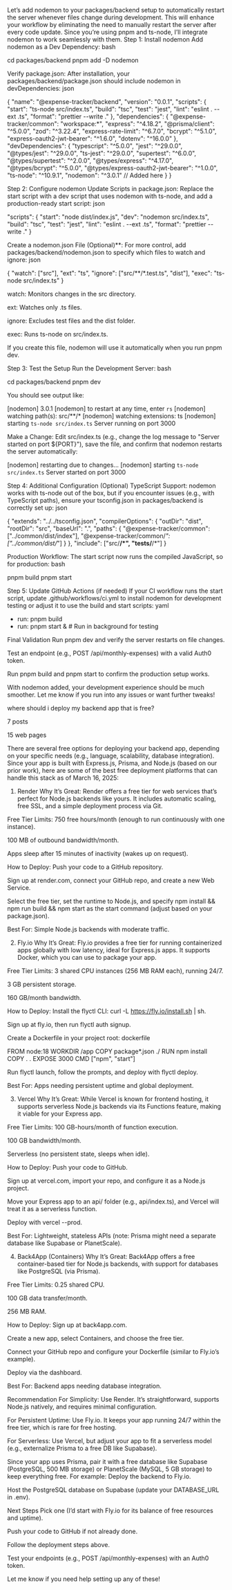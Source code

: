 Let’s add nodemon to your packages/backend setup to automatically restart the server whenever files change during development. This will enhance your workflow by eliminating the need to manually restart the server after every code update. Since you’re using pnpm and ts-node, I’ll integrate nodemon to work seamlessly with them.
Step 1: Install nodemon
Add nodemon as a Dev Dependency:
bash

cd packages/backend
pnpm add -D nodemon

Verify package.json:
After installation, your packages/backend/package.json should include nodemon in devDependencies:
json

{
  "name": "@expense-tracker/backend",
  "version": "0.0.1",
  "scripts": {
    "start": "ts-node src/index.ts",
    "build": "tsc",
    "test": "jest",
    "lint": "eslint . --ext .ts",
    "format": "prettier --write ."
  },
  "dependencies": {
    "@expense-tracker/common": "workspace:*",
    "express": "^4.18.2",
    "@prisma/client": "^5.0.0",
    "zod": "^3.22.4",
    "express-rate-limit": "^6.7.0",
    "bcrypt": "^5.1.0",
    "express-oauth2-jwt-bearer": "^1.6.0",
    "dotenv": "^16.0.0"
  },
  "devDependencies": {
    "typescript": "^5.0.0",
    "jest": "^29.0.0",
    "@types/jest": "^29.0.0",
    "ts-jest": "^29.0.0",
    "supertest": "^6.0.0",
    "@types/supertest": "^2.0.0",
    "@types/express": "^4.17.0",
    "@types/bcrypt": "^5.0.0",
    "@types/express-oauth2-jwt-bearer": "^1.0.0",
    "ts-node": "^10.9.1",
    "nodemon": "^3.0.1" // Added here
  }
}

Step 2: Configure nodemon
Update Scripts in package.json:
Replace the start script with a dev script that uses nodemon with ts-node, and add a production-ready start script:
json

"scripts": {
  "start": "node dist/index.js",
  "dev": "nodemon src/index.ts",
  "build": "tsc",
  "test": "jest",
  "lint": "eslint . --ext .ts",
  "format": "prettier --write ."
}

Create a nodemon.json File (Optional)**:
For more control, add packages/backend/nodemon.json to specify which files to watch and ignore:
json

{
  "watch": ["src"],
  "ext": "ts",
  "ignore": ["src/**/*.test.ts", "dist"],
  "exec": "ts-node src/index.ts"
}

watch: Monitors changes in the src directory.

ext: Watches only .ts files.

ignore: Excludes test files and the dist folder.

exec: Runs ts-node on src/index.ts.

If you create this file, nodemon will use it automatically when you run pnpm dev.

Step 3: Test the Setup
Run the Development Server:
bash

cd packages/backend
pnpm dev

You should see output like:

[nodemon] 3.0.1
[nodemon] to restart at any time, enter `rs`
[nodemon] watching path(s): src/**/*
[nodemon] watching extensions: ts
[nodemon] starting `ts-node src/index.ts`
Server running on port 3000

Make a Change:
Edit src/index.ts (e.g., change the log message to "Server started on port ${PORT}"), save the file, and confirm that nodemon restarts the server automatically:

[nodemon] restarting due to changes...
[nodemon] starting `ts-node src/index.ts`
Server started on port 3000

Step 4: Additional Configuration (Optional)
TypeScript Support:
nodemon works with ts-node out of the box, but if you encounter issues (e.g., with TypeScript paths), ensure your tsconfig.json in packages/backend is correctly set up:
json

{
  "extends": "../../tsconfig.json",
  "compilerOptions": {
    "outDir": "dist",
    "rootDir": "src",
    "baseUrl": ".",
    "paths": {
      "@expense-tracker/common": ["../common/dist/index"],
      "@expense-tracker/common/*": ["../common/dist/*"]
    }
  },
  "include": ["src/**/*", "tests/**/*"]
}

Production Workflow:
The start script now runs the compiled JavaScript, so for production:
bash

pnpm build
pnpm start

Step 5: Update GitHub Actions (if needed)
If your CI workflow runs the start script, update .github/workflows/ci.yml to install nodemon for development testing or adjust it to use the build and start scripts:
yaml

- run: pnpm build
- run: pnpm start & # Run in background for testing

Final Validation
Run pnpm dev and verify the server restarts on file changes.

Test an endpoint (e.g., POST /api/monthly-expenses) with a valid Auth0 token.

Run pnpm build and pnpm start to confirm the production setup works.

With nodemon added, your development experience should be much smoother. Let me know if you run into any issues or want further tweaks!

where should i deploy my backend app that is free?

7 posts

15 web pages

There are several free options for deploying your backend app, depending on your specific needs (e.g., language, scalability, database integration). Since your app is built with Express.js, Prisma, and Node.js (based on our prior work), here are some of the best free deployment platforms that can handle this stack as of March 16, 2025:
1. Render
Why It’s Great: Render offers a free tier for web services that’s perfect for Node.js backends like yours. It includes automatic scaling, free SSL, and a simple deployment process via Git.

Free Tier Limits:
750 free hours/month (enough to run continuously with one instance).

100 MB of outbound bandwidth/month.

Apps sleep after 15 minutes of inactivity (wakes up on request).

How to Deploy:
Push your code to a GitHub repository.

Sign up at render.com, connect your GitHub repo, and create a new Web Service.

Select the free tier, set the runtime to Node.js, and specify npm install && npm run build && npm start as the start command (adjust based on your package.json).

Best For: Simple Node.js backends with moderate traffic.

2. Fly.io
Why It’s Great: Fly.io provides a free tier for running containerized apps globally with low latency, ideal for Express.js apps. It supports Docker, which you can use to package your app.

Free Tier Limits:
3 shared CPU instances (256 MB RAM each), running 24/7.

3 GB persistent storage.

160 GB/month bandwidth.

How to Deploy:
Install the flyctl CLI: curl -L https://fly.io/install.sh | sh.

Sign up at fly.io, then run flyctl auth signup.

Create a Dockerfile in your project root:
dockerfile

FROM node:18
WORKDIR /app
COPY package*.json ./
RUN npm install
COPY . .
EXPOSE 3000
CMD ["npm", "start"]

Run flyctl launch, follow the prompts, and deploy with flyctl deploy.

Best For: Apps needing persistent uptime and global deployment.

3. Vercel
Why It’s Great: While Vercel is known for frontend hosting, it supports serverless Node.js backends via its Functions feature, making it viable for your Express app.

Free Tier Limits:
100 GB-hours/month of function execution.

100 GB bandwidth/month.

Serverless (no persistent state, sleeps when idle).

How to Deploy:
Push your code to GitHub.

Sign up at vercel.com, import your repo, and configure it as a Node.js project.

Move your Express app to an api/ folder (e.g., api/index.ts), and Vercel will treat it as a serverless function.

Deploy with vercel --prod.

Best For: Lightweight, stateless APIs (note: Prisma might need a separate database like Supabase or PlanetScale).

4. Back4App (Containers)
Why It’s Great: Back4App offers a free container-based tier for Node.js backends, with support for databases like PostgreSQL (via Prisma).

Free Tier Limits:
0.25 shared CPU.

100 GB data transfer/month.

256 MB RAM.

How to Deploy:
Sign up at back4app.com.

Create a new app, select Containers, and choose the free tier.

Connect your GitHub repo and configure your Dockerfile (similar to Fly.io’s example).

Deploy via the dashboard.

Best For: Backend apps needing database integration.

Recommendation
For Simplicity: Use Render. It’s straightforward, supports Node.js natively, and requires minimal configuration.

For Persistent Uptime: Use Fly.io. It keeps your app running 24/7 within the free tier, which is rare for free hosting.

For Serverless: Use Vercel, but adjust your app to fit a serverless model (e.g., externalize Prisma to a free DB like Supabase).

Since your app uses Prisma, pair it with a free database like Supabase (PostgreSQL, 500 MB storage) or PlanetScale (MySQL, 5 GB storage) to keep everything free. For example:
Deploy the backend to Fly.io.

Host the PostgreSQL database on Supabase (update your DATABASE_URL in .env).

Next Steps
Pick one (I’d start with Fly.io for its balance of free resources and uptime).

Push your code to GitHub if not already done.

Follow the deployment steps above.

Test your endpoints (e.g., POST /api/monthly-expenses) with an Auth0 token.

Let me know if you need help setting up any of these!

